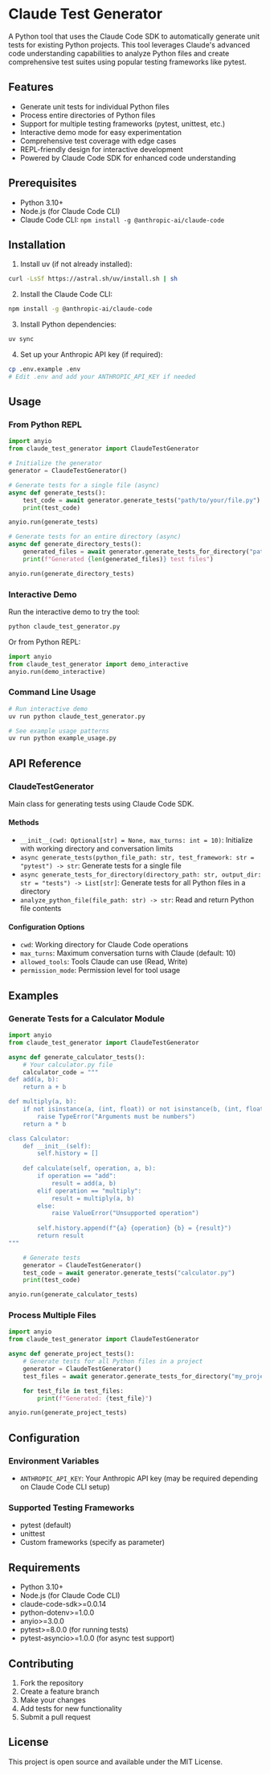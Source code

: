 # Claude Test Generator

A Python tool that uses the Claude Code SDK to automatically generate unit tests for existing Python projects. This tool leverages Claude's advanced code understanding capabilities to analyze Python files and create comprehensive test suites using popular testing frameworks like pytest.

## Features

- Generate unit tests for individual Python files
- Process entire directories of Python files
- Support for multiple testing frameworks (pytest, unittest, etc.)
- Interactive demo mode for easy experimentation
- Comprehensive test coverage with edge cases
- REPL-friendly design for interactive development
- Powered by Claude Code SDK for enhanced code understanding

## Prerequisites

- Python 3.10+
- Node.js (for Claude Code CLI)
- Claude Code CLI: `npm install -g @anthropic-ai/claude-code`

## Installation

1. Install uv (if not already installed):
```bash
curl -LsSf https://astral.sh/uv/install.sh | sh
```

2. Install the Claude Code CLI:
```bash
npm install -g @anthropic-ai/claude-code
```

3. Install Python dependencies:
```bash
uv sync
```

4. Set up your Anthropic API key (if required):
```bash
cp .env.example .env
# Edit .env and add your ANTHROPIC_API_KEY if needed
```

## Usage

### From Python REPL

```python
import anyio
from claude_test_generator import ClaudeTestGenerator

# Initialize the generator
generator = ClaudeTestGenerator()

# Generate tests for a single file (async)
async def generate_tests():
    test_code = await generator.generate_tests("path/to/your/file.py")
    print(test_code)

anyio.run(generate_tests)

# Generate tests for an entire directory (async)
async def generate_directory_tests():
    generated_files = await generator.generate_tests_for_directory("path/to/your/project")
    print(f"Generated {len(generated_files)} test files")

anyio.run(generate_directory_tests)
```

### Interactive Demo

Run the interactive demo to try the tool:

```bash
python claude_test_generator.py
```

Or from Python REPL:

```python
import anyio
from claude_test_generator import demo_interactive
anyio.run(demo_interactive)
```

### Command Line Usage

```bash
# Run interactive demo
uv run python claude_test_generator.py

# See example usage patterns
uv run python example_usage.py
```

## API Reference

### ClaudeTestGenerator

Main class for generating tests using Claude Code SDK.

#### Methods

- `__init__(cwd: Optional[str] = None, max_turns: int = 10)`: Initialize with working directory and conversation limits
- `async generate_tests(python_file_path: str, test_framework: str = "pytest") -> str`: Generate tests for a single file
- `async generate_tests_for_directory(directory_path: str, output_dir: str = "tests") -> List[str]`: Generate tests for all Python files in a directory
- `analyze_python_file(file_path: str) -> str`: Read and return Python file contents

#### Configuration Options

- `cwd`: Working directory for Claude Code operations
- `max_turns`: Maximum conversation turns with Claude (default: 10)
- `allowed_tools`: Tools Claude can use (Read, Write)
- `permission_mode`: Permission level for tool usage

## Examples

### Generate Tests for a Calculator Module

```python
import anyio
from claude_test_generator import ClaudeTestGenerator

async def generate_calculator_tests():
    # Your calculator.py file
    calculator_code = """
def add(a, b):
    return a + b

def multiply(a, b):
    if not isinstance(a, (int, float)) or not isinstance(b, (int, float)):
        raise TypeError("Arguments must be numbers")
    return a * b

class Calculator:
    def __init__(self):
        self.history = []
    
    def calculate(self, operation, a, b):
        if operation == "add":
            result = add(a, b)
        elif operation == "multiply":
            result = multiply(a, b)
        else:
            raise ValueError("Unsupported operation")
        
        self.history.append(f"{a} {operation} {b} = {result}")
        return result
"""

    # Generate tests
    generator = ClaudeTestGenerator()
    test_code = await generator.generate_tests("calculator.py")
    print(test_code)

anyio.run(generate_calculator_tests)
```

### Process Multiple Files

```python
import anyio
from claude_test_generator import ClaudeTestGenerator

async def generate_project_tests():
    # Generate tests for all Python files in a project
    generator = ClaudeTestGenerator()
    test_files = await generator.generate_tests_for_directory("my_project/", "tests/")

    for test_file in test_files:
        print(f"Generated: {test_file}")

anyio.run(generate_project_tests)
```

## Configuration

### Environment Variables

- `ANTHROPIC_API_KEY`: Your Anthropic API key (may be required depending on Claude Code CLI setup)

### Supported Testing Frameworks

- pytest (default)
- unittest
- Custom frameworks (specify as parameter)

## Requirements

- Python 3.10+
- Node.js (for Claude Code CLI)
- claude-code-sdk>=0.0.14
- python-dotenv>=1.0.0
- anyio>=3.0.0
- pytest>=8.0.0 (for running tests)
- pytest-asyncio>=1.0.0 (for async test support)

## Contributing

1. Fork the repository
2. Create a feature branch
3. Make your changes
4. Add tests for new functionality
5. Submit a pull request

## License

This project is open source and available under the MIT License.
